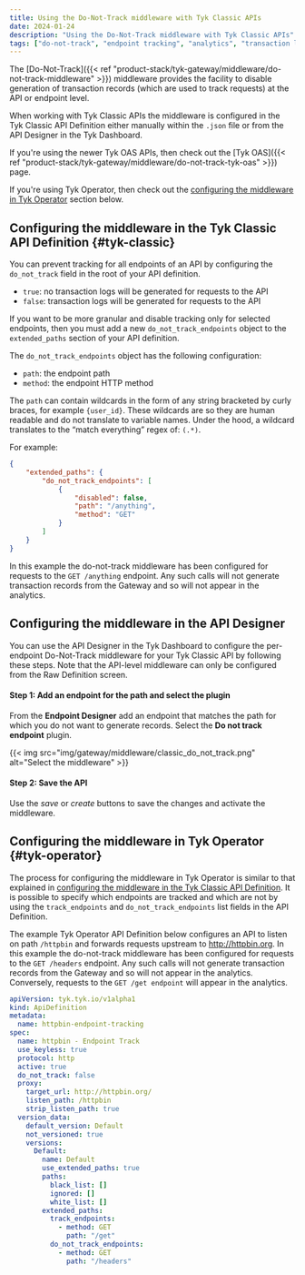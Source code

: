 ```yaml
---
title: Using the Do-Not-Track middleware with Tyk Classic APIs
date: 2024-01-24
description: "Using the Do-Not-Track middleware with Tyk Classic APIs"
tags: ["do-not-track", "endpoint tracking", "analytics", "transaction logging", "middleware", "per-endpoint", "per-API", "Tyk Classic"]
---
```


The [Do-Not-Track]({{< ref "product-stack/tyk-gateway/middleware/do-not-track-middleware" >}}) middleware provides the facility to disable generation of transaction records (which are used to track requests) at the API or endpoint level.

When working with Tyk Classic APIs the middleware is configured in the Tyk Classic API Definition either manually within the `.json` file or from the API Designer in the Tyk Dashboard.

If you're using the newer Tyk OAS APIs, then check out the [Tyk OAS]({{< ref "product-stack/tyk-gateway/middleware/do-not-track-tyk-oas" >}}) page.

If you're using Tyk Operator, then check out the [configuring the middleware in Tyk Operator](#tyk-operator) section below.

## Configuring the middleware in the Tyk Classic API Definition {#tyk-classic}

You can prevent tracking for all endpoints of an API by configuring the `do_not_track` field in the root of your API definition.
- `true`: no transaction logs will be generated for requests to the API
- `false`: transaction logs will be generated for requests to the API
 
If you want to be more granular and disable tracking only for selected endpoints, then you must add a new `do_not_track_endpoints` object to the `extended_paths` section of your API definition.

The `do_not_track_endpoints` object has the following configuration:
- `path`: the endpoint path
- `method`: the endpoint HTTP method

The `path` can contain wildcards in the form of any string bracketed by curly braces, for example `{user_id}`. These wildcards are so they are human readable and do not translate to variable names. Under the hood, a wildcard translates to the “match everything” regex of: `(.*)`.

For example:
```json  {linenos=true, linenostart=1}
{
    "extended_paths": {
        "do_not_track_endpoints": [
            {
                "disabled": false,
                "path": "/anything",
                "method": "GET"
            }
        ]
    }
}
```

In this example the do-not-track middleware has been configured for requests to the `GET /anything` endpoint. Any such calls will not generate transaction records from the Gateway and so will not appear in the analytics.

## Configuring the middleware in the API Designer

You can use the API Designer in the Tyk Dashboard to configure the per-endpoint Do-Not-Track middleware for your Tyk Classic API by following these steps. Note that the API-level middleware can only be configured from the Raw Definition screen.

#### Step 1: Add an endpoint for the path and select the plugin

From the **Endpoint Designer** add an endpoint that matches the path for which you do not want to generate records. Select the **Do not track endpoint** plugin.

{{< img src="img/gateway/middleware/classic_do_not_track.png" alt="Select the middleware" >}}

#### Step 2: Save the API

Use the *save* or *create* buttons to save the changes and activate the middleware.

## Configuring the middleware in Tyk Operator {#tyk-operator}

The process for configuring the middleware in Tyk Operator is similar to that explained in [configuring the middleware in the Tyk Classic API Definition](#tyk-classic). It is possible to specify which endpoints are tracked and which are not by using the `track_endpoints` and `do_not_track_endpoints` list fields in the API Definition.

The example Tyk Operator API Definition below configures an API to listen on path `/httpbin` and forwards requests upstream to http://httpbin.org. In this example the do-not-track middleware has been configured for requests to the `GET /headers` endpoint. Any such calls will not generate transaction records from the Gateway and so will not appear in the analytics. Conversely, requests to the `GET /get endpoint` will appear in the analytics.

```yaml {linenos=true, linenostart=1}
apiVersion: tyk.tyk.io/v1alpha1
kind: ApiDefinition
metadata:
  name: httpbin-endpoint-tracking
spec:
  name: httpbin - Endpoint Track
  use_keyless: true
  protocol: http
  active: true
  do_not_track: false
  proxy:
    target_url: http://httpbin.org/
    listen_path: /httpbin
    strip_listen_path: true
  version_data:
    default_version: Default
    not_versioned: true
    versions:
      Default:
        name: Default
        use_extended_paths: true
        paths:
          black_list: []
          ignored: []
          white_list: []
        extended_paths:
          track_endpoints:
            - method: GET
              path: "/get"
          do_not_track_endpoints:
            - method: GET
              path: "/headers"
```
